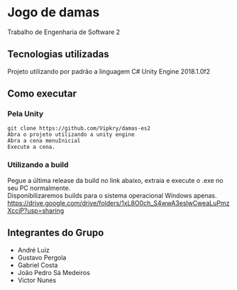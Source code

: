 # Jogo de damas
Trabalho de Engenharia de Software 2

## Tecnologias utilizadas
  Projeto utilizando por padrão a linguagem C#
  Unity Engine 2018.1.0f2
  
## Como executar
### Pela Unity
    git clone https://github.com/Vipkry/damas-es2
    Abra o projeto utilizando a unity engine
    Abra a cena menuInicial
    Execute a cena.
  
### Utilizando a build
  Pegue a última release da build no link abaixo, extraia e execute o .exe no seu PC normalmente.  
  Disponibilizaremos builds para o sistema operacional Windows apenas.  
  https://drive.google.com/drive/folders/1xL8O0ch_S4wwA3eslwCweaLuPmzXccjP?usp=sharing  
  
  
## Integrantes do Grupo
  - André Luiz
  - Gustavo Pergola
  - Gabriel Costa
  - João Pedro Sá Medeiros
  - Victor Nunes

